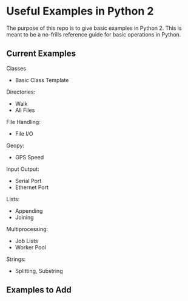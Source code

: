 # Useful Examples in Python 2 #
The purpose of this repo is to give basic examples in Python 2. This is meant to be a no-frills reference guide for basic operations in Python. 

## Current Examples ##
Classes
- Basic Class Template

Directories:
- Walk
- All Files

File Handling:  
- File I/O

Geopy:
- GPS Speed

Input Output:
- Serial Port
- Ethernet Port

Lists:
- Appending
- Joining

Multiprocessing:
- Job Lists
- Worker Pool 

Strings:
- Splitting, Substring

## Examples to Add ##
